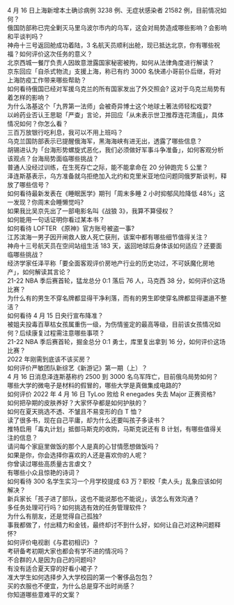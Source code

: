 4 月 16 日上海新增本土确诊病例 3238 例、无症状感染者 21582 例，目前情况如何？  
俄国防部称已完全剿灭马里乌波尔市内的乌军，这会对局势造成哪些影响？会影响和平谈判吗？  
神舟十三号返回舱成功着陆，3 名航天员顺利出舱，现已抵达北京，你有哪些祝福？如何评价这次任务的意义？  
北京西城一餐厅负责人因故意泄露国家秘密被拘，如何从法律角度进行解读？  
京东回应「自杀式物流」支援上海，称已有约 3000 名快递小哥前仆后继，将对上海防疫工作带来哪些帮助？  
如何看待俄国已经对军援乌克兰的所有国家发出了外交照会? 这对于乌克兰局势有着怎样的影响？  
为什么洛基这个「九界第一法师」会被奇异博士这个地球土著法师轻松戏耍?  
以岭药业否认王思聪「严查」言论，并回应「从未表示世卫推荐连花清瘟」，具体情况如何？你怎么看？  
三百万放银行吃利息，我可以不用上班吗？  
乌克兰国防部表示已提醒俄海军，黑海海峡有进无出，透露了哪些信息？  
胡锡进认为「台海形势螺旋式恶化，我们必须做好军事斗争准备」，如何客观分析该观点？台海局势面临哪些挑战？  
普通人没经过训练，在生死存亡之际，能不能拿命在 20 分钟跑完 5 公里？  
泽连斯基表示，乌方准备就乌拒绝加入北约和克里米亚地位问题同俄罗斯谈判，释放了哪些信号？  
如何看待最新发表在《睡眠医学》期刊「周末多睡 2 小时抑郁风险降低 48%」这一发现？你周末会睡懒觉吗?  
如果我比吴京先出了一部电影名叫《战狼 3》，我算不算侵权？  
如何能用一句话证明你看过某本书？  
如何看待 LOFTER 《原神》官方账号被盗一事?  
江苏滨海一男子因开闸救人致人死亡获刑，该案中都有哪些细节值得关注？  
神舟十三号航天员在空间站组生活 183 天，返回地球后身体该如何适应？还要面临哪些挑战？  
经济学家任泽平称「要全面客观评价房地产行业的历史功过，不可妖魔化房地产」，如何解读其言论？  
21-22 NBA 季后赛首轮，猛龙总分 0:1 落后 76 人，马克西 38 分，如何评价这场比赛？  
为什么有的男生不穿名牌都显得干净利落，而有的男生即使穿名牌都显得邋遢不整洁？  
如何看待 4 月 15 日央行宣布降准？  
被姐夫投毒百草枯女孩属重伤一级，为伤情鉴定的最高等级，目前该女孩情况如何？后续康复过程需注意哪些事项？  
21-22 NBA 季后赛首轮，掘金总分 0:1 勇士，库里复出拿到 16 分，如何评价这场比赛？  
2022 年刚需到底该不该买房？  
如何评价严敏团队新综艺《新游记》第一期（上）？  
4 月 16 日消息泽连斯基称约 2500 到 3000 名乌军阵亡，目前俄乌局势如何？  
哪些大学的微电子是材料的假冒的，哪些大学是真做集成电路的?  
如何评价 2022 年 4 月 16 日 TyLoo 败给 R enegades 失去 Major 正赛资格?  
如何把孕期的皮肤养好？大家怀孕都是如何护肤的？  
如何在夏天挑选不透、不皱且不易变形的白 T 恤？  
读了很多书，现在自己平庸，却为什么还要叫孩子多读书？  
推特启用「毒丸计划」抵御马斯克的收购，马斯克说还有 B 计划，有哪些值得关注的信息？  
请问每个家庭里做饭的那个人是真的心甘情愿想做饭吗？  
如果是你，你会选择你喜欢的人还是喜欢你的人呢？  
你曾读过哪些高质量古言虐文？  
有哪些小众且惊艳的诗词？  
如何看待 300 名学生实习一个月学校提成 63 万？职校「卖人头」乱象应该如何解决？  
新兵家长「孩子进了部队，这也不能说那也不能说」，该怎么有效沟通？  
多任务处理可行吗？如何挑选有效的任务管理软件？  
为什么有朋友，还是觉得自己孤独?  
事我都做了，付出精力和金钱，最终却讨不到什么好，如何让自己对这种问题释怀?  
如何评价电视剧《与君初相识》？  
考研备考初期大家也都会有学不进的情况吗？  
不合群的人是因为自己的问题吗?  
有没有适合夏天穿的好看小裙子？  
准大学生如何选择步入大学校园的第一个奢侈品包包？  
买的衣服也不便宜，为什么总是穿不出时尚感？  
你知道哪些意难平的文案？  
